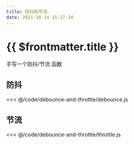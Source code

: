 ```yaml
---
title: 防抖和节流
date: 2021-10-14 15:27:34
---
```


# {{ $frontmatter.title }}

手写一个防抖/节流 函数

## 防抖

<<< @/code/debounce-and-throttle/debounce.js

## 节流

<<< @/code/debounce-and-throttle/throttle.js
